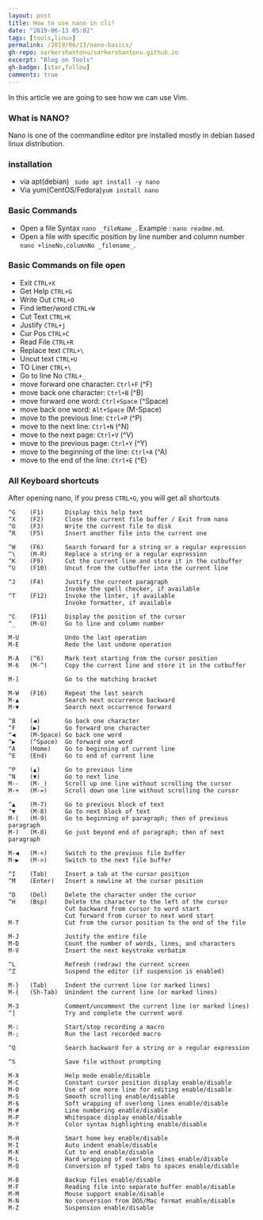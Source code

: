 ```yaml
---
layout: post
title: How to use nano in cli?
date: "2019-06-13 05:02"
tags: [tools,linux]
permalink: /2019/06/13/nano-basics/
gh-repo: sarkershantonu/sarkershantonu.github.io
excerpt: "Blog on Tools"
gh-badge: [star,follow]
comments: true
---
```

In this article we are going to see how we can use Vim.

### What is NANO?
Nano is one of the commandline editor pre installed mostly in debian based linux distribution. 

### installation 
- via apt(debian) ``` sudo apt install -y nano```
- Via yum(CentOS/Fedora)``` yum install nano ```
  
### Basic Commands
- Open a file Syntax ```nano _fileName_```. Example : ```nano readme.md```. 
- Open a file with specific position by line number and column number ```nano +lineNo,columnNo _filename_```. 

### Basic Commands on file open
- Exit ```CTRL+X```
- Get Help ```CTRL+G```
- Write Out ```CTRL+O```
- Find letter/word ```CTRL+W```
- Cut Text ```CTRL+K```
- Justify ```CTRL+j```
- Cur Pos ```CTRL+C```
- Read File ```CTRL+R```
- Replace text ```CTRL+\```
- Uncut text ```CTRL+U```
- TO Liner ```CTRL+\```
- Go to line No ```CTRL+_```
- move forward one character: ```Ctrl+F``` (^F)
- move back one character: ```Ctrl+B``` (^B)
- move forward one word: ```Ctrl+Space``` (^Space)
- move back one word: ```Alt+Space``` (M-Space)
- move to the previous line: ```Ctrl+P``` (^P)
- move to the next line: ```Ctrl+N``` (^N)
- move to the next page: ```Ctrl+V``` (^V)
- move to the previous page: ```Ctrl+Y``` (^Y)
- move to the beginning of the line: ```Ctrl+A``` (^A)
- move to the end of the line: ```Ctrl+E``` (^E)

### All Keyboard shortcuts
After opening nano, if you press ```CTRL+G```, you will get all shortcuts 

``` 
^G    (F1)      Display this help text
^X    (F2)      Close the current file buffer / Exit from nano
^O    (F3)      Write the current file to disk
^R    (F5)      Insert another file into the current one

^W    (F6)      Search forward for a string or a regular expression
^\    (M-R)     Replace a string or a regular expression
^K    (F9)      Cut the current line and store it in the cutbuffer
^U    (F10)     Uncut from the cutbuffer into the current line

^J    (F4)      Justify the current paragraph
                Invoke the spell checker, if available
^T    (F12)     Invoke the linter, if available
                Invoke formatter, if available

^C    (F11)     Display the position of the cursor
^_    (M-G)     Go to line and column number

M-U             Undo the last operation
M-E             Redo the last undone operation

M-A   (^6)      Mark text starting from the cursor position
M-6   (M-^)     Copy the current line and store it in the cutbuffer

M-]             Go to the matching bracket

M-W   (F16)     Repeat the last search
M-▲             Search next occurrence backward
M-▼             Search next occurrence forward

^B    (◀)       Go back one character
^F    (▶)       Go forward one character
^◀    (M-Space) Go back one word
^▶    (^Space)  Go forward one word
^A    (Home)    Go to beginning of current line
^E    (End)     Go to end of current line

^P    (▲)       Go to previous line
^N    (▼)       Go to next line
M--   (M-_)     Scroll up one line without scrolling the cursor
M-+   (M-=)     Scroll down one line without scrolling the cursor

^▲    (M-7)     Go to previous block of text
^▼    (M-8)     Go to next block of text
M-(   (M-9)     Go to beginning of paragraph; then of previous paragraph
M-)   (M-0)     Go just beyond end of paragraph; then of next paragraph

M-◀   (M-<)     Switch to the previous file buffer
M-▶   (M->)     Switch to the next file buffer

^I    (Tab)     Insert a tab at the cursor position
^M    (Enter)   Insert a newline at the cursor position

^D    (Del)     Delete the character under the cursor
^H    (Bsp)     Delete the character to the left of the cursor
                Cut backward from cursor to word start
                Cut forward from cursor to next word start
M-T             Cut from the cursor position to the end of the file

M-J             Justify the entire file
M-D             Count the number of words, lines, and characters
M-V             Insert the next keystroke verbatim

^L              Refresh (redraw) the current screen
^Z              Suspend the editor (if suspension is enabled)

M-}   (Tab)     Indent the current line (or marked lines)
M-{   (Sh-Tab)  Unindent the current line (or marked lines)

M-3             Comment/uncomment the current line (or marked lines)
^]              Try and complete the current word

M-:             Start/stop recording a macro
M-;             Run the last recorded macro

^Q              Search backward for a string or a regular expression

^S              Save file without prompting

M-X             Help mode enable/disable
M-C             Constant cursor position display enable/disable
M-O             Use of one more line for editing enable/disable
M-S             Smooth scrolling enable/disable
M-$             Soft wrapping of overlong lines enable/disable
M-#             Line numbering enable/disable
M-P             Whitespace display enable/disable
M-Y             Color syntax highlighting enable/disable

M-H             Smart home key enable/disable
M-I             Auto indent enable/disable
M-K             Cut to end enable/disable
M-L             Hard wrapping of overlong lines enable/disable
M-Q             Conversion of typed tabs to spaces enable/disable

M-B             Backup files enable/disable
M-F             Reading file into separate buffer enable/disable
M-M             Mouse support enable/disable
M-N             No conversion from DOS/Mac format enable/disable
M-Z             Suspension enable/disable

```